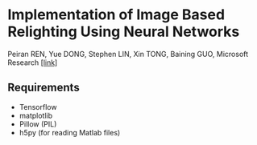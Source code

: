 # Implementation of Image Based Relighting Using Neural Networks

Peiran REN, Yue DONG, Stephen LIN, Xin TONG, Baining GUO, Microsoft Research [[link]](http://research.microsoft.com/en-us/um/people/yuedong/project/neuralibr/neuralibr.htm)

## Requirements

- Tensorflow
- matplotlib
- Pillow (PIL)
- h5py (for reading Matlab files)
